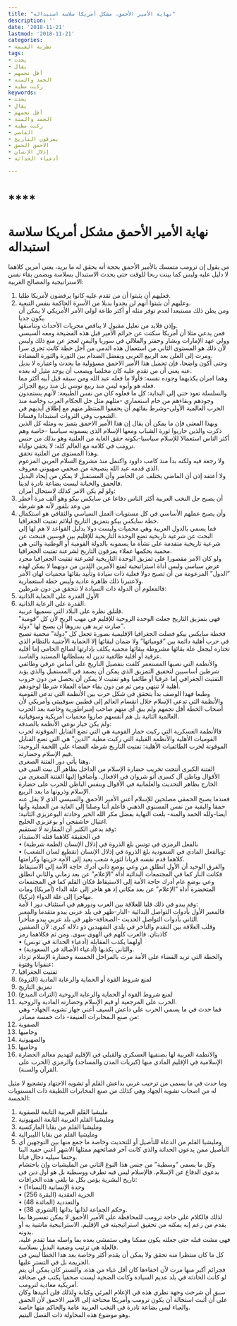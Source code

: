 ```yaml
---
title: "نهاية الأمير الأحمق، مشكل أمريكا سلاسة استبداله"
description: ''
date: '2018-11-21'
lastmod: '2018-11-21'
categories:
- نظرية القيمة
tags:
- يحدث
- يقال
- أفل نجمهم
- الحمد والمنة
- ركبت مطية
keywords:
- يحدث
- يقال
- أفل نجمهم
- الحمد والمنة
- ركبت مطية
- الماضي
- يمزقون التاريخ
- الاحمق الحمق
- إذلال الإنسان
- أدعياء الحداثة

---
```

# ****

# **نهاية الأمير الأحمق مشكل أمريكا سلاسة استبداله**

من يقول إن ترومب متمسك بالأمير الأحمق بحجة أنه يحقق له ما يريد، يعني أمرين كلاهما لا دليل عليه وليس كما بينت ربحا للوقت حتى يحدث الاستبدال بسلاسة ويضمن بقاء نفس الاستراتيجية والمصالح الغربية:  
1. فعليهم أن يثبتوا أن من تقدم عليه كانوا يرفضون لأمريكا طلبا.  
2. وعليهم أن يثبتوا أنهم لن يجدوا بديلا من الأسرة الحاكمة بنفس التبعية.  
ومن يظن ذلك مستبعدا لعدم توفر مثله أو أكثر طاعة لولي الأمر الأمريكي لا يمكن أن يكون جديا.   
وإذن فلابد من تعليل مقبول لا يناقض مجريات الأحداث وتناسقها.  
فمن يدعي مثلا أن أمريكا سكتت عن جرائم الأمير قبل هذه الفضيحة ومعه السيسي وولي عهد الإمارات وبشار وحفتر والملالي في سوريا واليمن لعجز عن منع ذلك وليس لأن ذلك هو المستوى الثاني من استعمال هذه الدمى من أجل خطة كانت تجري سرا ومرت إلى العلن بعد الربيع العربي وبفضل الصدام بين الثورة والثورة المضادة.  
وحتى أكون واضحا، فإن تحميل هذا الأمير الاحمق مسؤولية ما يحدث واعتباره لا بديل عنه يعني أن من تقدم عليه كان مخلصا ويصعب أن يوجد مثيل له بعده.   
وهما امران يكذبهما وجوده نفسه: فأولا ما فعله عبد الله ومن سبقه قبل أبيه أكثر مما فعله هو وأبوه ليس منذ ربيع تونس بل منذ ربيع الجزائر.  
والسلسلة تعود حتى إلى البداية: كل ما فعلوه كان من نفس الطبيعة: لأنهم يستمدون وجودهم وبقاءهم من حام استعماري -مثلهم مثل جل الحكام العرب وخاصة منذ الحرب العالمية الأولى-وشرط بقائهم أن يحققوا المنتظر منهم مع إطلاق أيديهم في الشعوب وفي الثروات استبدادا وفسادا.  
وبهذا المعنى فإن ما يمكن أن يقال إن هذا الأمير الاحمق يتميز به ومثله كل الذين ذكرت والذين حاربوا ثورة الشباب ومعها الإسلام الذي يسمونه سياسيا -خاصة وهم أكثر الناس استعمالا للإسلام سياسيا-بكونه حقق الغاية من العلنية وهو بذلك من جنس ترومب في كلامه مع العالم كله: لا يخفي نواياه.  
وهذا المستوى من العلنية تحقق.   
ولا رجعة فيه ولكنه بدأ منذ كامب داوود واكتمل منذ مشروع السلام العربي المزعوم الذي قدمه عبد الله بنصيحة من صحفي صهيوني معروف.   
ولا أعتقد إذن أن الماضي يختلف عن الحاضر وأن المستقبل لا يمكن من إيجاد البديل فالحمق والخيانة ليست بضاعة نادرة لدينا.  
ولو لم يكن الامر كذلك لاستحال أمران:   
1. أن يصبح جل النخب العربية أكثر الناس دفاعا عن سايكس بيكو وهو ألف مرة أخطر من وعد بلفور لأنه هو شرطه   
2. وأن يصبح عملهم الأساسي في كل مستويات العمل السياسي والثقافي هو استكمال خطة سايكس بيكو بتمزيق التاريخ ليلائم تفتيت الجغرافيا.  
فما يسمى بالدول العربية وهي محميات وليست دولا بدليل القواعد لا هم لها إلى البحث عن شرعية تاريخية تضع الوحدة التاريخية للإقليم بين قوسين فتبحث عن شرعية تاريخية متقدمة على نشأة ما يسمونه بالدولة القومية أو الوطنية والتي هي محمية يحكمها عملاء يمزقون التاريخ لشرعنة تفتيت الجغرافيا.  
ولو كان الامر مقصورا على تمزيق الوحدة التاريخية لشرعنة تفتيت الجغرافيا مجرد عرض سياسي وليس أداة استراتيجية لمنع الأمرين اللذين من دونهما لا يمكن لهذه “الدول” المزعومة من أن تصبح دولا فعلية ذات سيادة وتأبيد بقائها محميات لهان الأمر ولاعتبرنا ذلك ظاهرة عادية وليس خطة استعمارية.  
فالمعلوم أن الدولة ذات السيادة لا تتحقق من دون شرطين:   
1. الأول القدرة على الحماية الذاتية   
2. القدرة على الرعاية الذاتية.  
فلنلق نظرة على البلاد التي نسميها عربية.   
فهي بتمزيق التاريخ جعلت الوحدة الروحية للإقليم في مهب الريح لأن كل “قومية” صارت تريد هي بدروها أن يصبح لها “دولة”.  
فخطة سايكس بيكو فصلت الجغرافيا الإقليمية بصورة تجعل كل “دولة” محمية تصبح في حرب أهلية دائمة بين “قومياتها” ولا ضمان لبقائها إلا الحماية الأجنبية بالنظام الذي تختاره ليجعل علة بقائها مشروطة ببقائها محمية يكلف بإدارتها لصالح الحامي إما أقلية عرقية أو أقلية طائفية تدين له بسلطانها المستبد والفاسد.  
والأنظمة التي نصبها المستعمر كلفت بتفصيل التاريخ على أساس عرقي وطائفي شرطين أساسيين لتحقيق التمزيق الذي يمكن أن يصمد في المستقبل والذي يؤبد التفتيت الجغرافي إما عرقيا أو طائفيا وهو تفتيت لا يمكن أن يحصل من دون حروب أهلية لا تنتهي ومن ثم من دون بقاء حماة العملاء شرطا لوجودهم.  
وطبعا فهذا الوصف بدأ يتحقق في شكل حرب بين الأنظمة التي تدعي القومية والأنظمة التي تدعي الإسلام خلال انقسام العالم إلى قطبين سوفييتي وأمريكي لأن أصحاب الخطة أفل نجمهم ولم يبق أي منهم صاحب إمبراطورية وخاصة بعد الحرب العالمية الثانية بل هم أنفسهم صاروا محميات أمريكية وسوفياتية.  
ولم يكن خيار نوعي الأنظمة بالصدفة:   
فالأنظمة العسكرية التي ركبت حمار القومية هي التي تضع القنابل الموقوتة لحرب القوميات الأهلية والأنظمة القبلية التي ركبت مطية “الدين” هي التي تضع القنابل الموقوتة لحرب الطائفيات الأهلية: تفتيت التاريخ شرطه القضاء على اللحمة الروحية: قيم الإسلام وحضارته.  
وهنا يأتي دور الفتنة الصغرى.   
الفتنة الكبرى أنتجت تخريب حضارة الإسلام من الداخل بظاهر آل بيت النبي في الأقوال وباطن آل كسرى أنو شروان في الافعال. وأضافوا إليها الفتنة الصغرى من الخارج بظاهر التحديث والعلمانية في الأقوال وبنفس الباطن للحرب على حضارة الإسلام وذروتها ما بعد الربيع.  
فعندما يصبح الحمقى مصلحين للإسلام أعني الأمير الأحمق والسيسي الذي لا يقل عنه حمقا والبقية من نفس المستوى الذهني فأعلم أننا وصلنا إلى الغاية من العملية وأنها أيضا-ولله الحمد والمنة- بلغت النهاية بفضل مكر الله الخير وحادثة البوعزيزي الثانية: اغتيال خاشقجي أو بوعزيزي الخليج.  
وقد يدعي الكثير أن المقارنة لا تستقيم:   
في الحقيقة كلاهما قتله الاستبداد   
• بالفعل الرمزي في تونس بلغ الذروة في إذلال الإنسان (لطمة شرطية)   
• وبالفعل المادي في السعودية بلغ الذروة في إذلال الإنسان (تقطيع لسان الشعب):   
كلاهما قدم نفسه قربانا لثورة شعب يعيد إلى الأمة حريتها وكرامتها.   
والفرق الوحيد أن الأول انطلق من وعي بوضع ذاتي أدرك حاجة الأمة إلى الاستيقاظ فكانت النار كما في المجتمعات البدائية أداة “الإعلام” عن بعد زماني والثاني انطلق وعي بوضع عام أدرك حاجة الأمة إلى الاستيقاظ فكان القلم كما في المجتمعات المتحضرة أداة “الإعلام” عن بعد مكاني إذ هو هاجر إلى علة الداء (أمريكا) ومات مهاجرا إلى علة الدواء (تركيا).  
وقد يبدو في ذلك قلبا للعلاقة بين العرب ودورهم في استئناف دور ا لأمة:   
فالمعبر الأول بأدوات التواصل البدائية -النار-ظهر في بلد عربي يبدو متقدما والمعبر الثاني بأدوات التواصل الحديث -الصحافة-ظهر في بلد عربي يبدو متأخرا.   
وقلب العلاقة بين التقدم والتأخر في بلدي الشهيدين ذو دلالة كبرى: لأن الصفتين كاذبتان. فالعرب كلهم في الهوى سوى. ومن ثم فكلاهما رمز   
• أولهما يكذب المقابلة (أدعياء الحداثة في تونس)   
• والثاني يكذبها (أدعياء الأصالة في السعودية).  
والخطة التي تريد القضاء على الأمة مرت بالمراحل الخمسة وحضارة الإسلام تزداد عنفوانا وفتوة:   
1. تفتيت الجغرافيا   
2. لمنع شروط القوة أو الحماية والرعاية المادية (الثروة)   
3. تمزيق التاريخ   
4. لمنع شروط القوة أو الحماية والرعاية الروحية (التراث المبدع)   
5. الحرب على المرجعية أو قيم الإسلام وحضارته المادية والروحية.  
فما حدث في ما يسمى الحرب على داعش السيف أعني جهاز تشويه الجهاد- وهي من صنع الـمخابرات العنيفة- ذات خمسة مصادر:   
1. الصفوية   
2. وحاميها   
3. والصهيونية   
4. وحاميها   
5. والانظمة العربية لها بصنفيها العسكري والقبلي في الإقليم لتهديم معالم الحضارة الإسلامية في الإقليم المادي منها (كبريات المدن والمساجد) والرمزي (الحرب على القرآن والسنة).

وما حدث في ما يسمى من ترحيب غربي بداعش القلم أو تشويه الاجتهاد وتشجيع لا مثيل له من اصحاب تشويه الجهاد وهي كذلك من صنع المخابرات اللطيفة ذات المستويات الخمسة:  
1. مليشيا القلم العربية التابعة للصفوية   
2. ومليشيا القلم العربية التابعة الصهيونية   
3. ومليشيا القلم من بقايا الماركسية   
4. ومليشيا القلم من بقايا الليبرالية   
5. ومليشيا القلم من الدعاة للتأصيل أو للتحديث وخاصة ما جمع منها بين التوجهين أي التأصيل ممن يدعون الحداثة والذي كانت آخر فضائحهم ممثلها الاشهر أعني حفيد البنا وحتما سيليه دجال فيانا.  
وكل ما يسمى “وسطية” من جنس هذا النوع الثاني من المليشيات وإن باحتشام بدعوى الدفاع عن الإسلام. فالإسلام ليس فيه تطرف ووسطية بل هو أول دين في تاريخ البشرية يؤمن بكل ما يلغي هذه الخرافات:   
• وحدة الإنسانية (النساء1)   
• الحرية العقدية (البقرة 256)   
• والتعددية (المائدة 48)   
• وحكم الجماعة لذاتها بذاتها (الشورى 38).  
لذلك فالكلام على حاجة ترومب للمحافظة على الأمير الأحمق لا يمكن تفسيرها بما يقدم من زعم إنه يمكنه من تحقيق استراتيجيته في الإقليم. الاستراتيجية ماشية به أو بدونه.   
فهي مشت قبله حتى جعلته يكون ممكنا وهي ستمشي بعده بما واصله مما تقدم عليه. فالعلة هي ترتيب وضعية البديل بسلاسة.  
كل ما كان منتظرا منه تحقق ولا يمكن أن يقدم أكثر وخاصة بعد هذا الخطأ ليس في الجريمة بل في التستر عليها.  
فجرائم أكبر منها مرت لأن اخفاءها كان أقل غباء من هذه. والتستر كان يمكن أن يتم لو كانت الحادثة في بلد عديم السيادة وكانت الضحية ليست صحفيا يكتب في صحافة أمريكية معادية لترومب.  
سبق أن شرحت وجهة نظري هذه في الإعلام المرئي وكتابة ولذلك فلن أعيدها وكان علي أن أثبت استحالة أن يكون ترومب وأمريكا محتاجة إلى الأمير الاحمق لأن الحمق والغباء ليس بضاعة نادرة في النخب العربية عامة والحاكم منها خاصة.   
وهو موضوع هذه المحاولة ذات الفصل اليتيم.

###